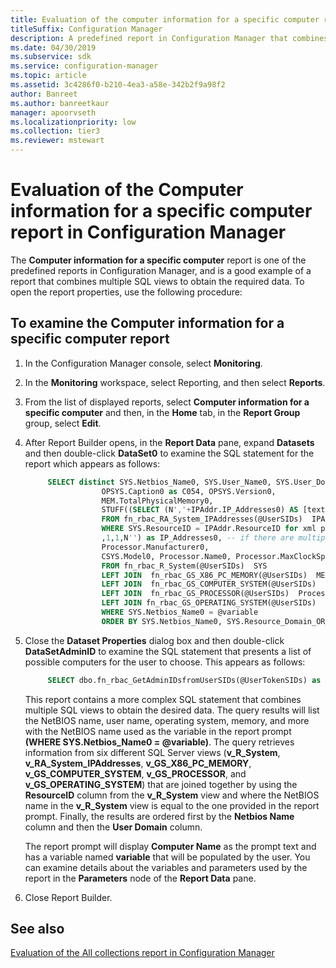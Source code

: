 ```yaml
---
title: Evaluation of the computer information for a specific computer report
titleSuffix: Configuration Manager
description: A predefined report in Configuration Manager that combines multiple SQL views to obtain the required data.
ms.date: 04/30/2019
ms.subservice: sdk
ms.service: configuration-manager
ms.topic: article
ms.assetid: 3c4286f0-b210-4ea3-a58e-342b2f9a98f2
author: Banreet
ms.author: banreetkaur
manager: apoorvseth
ms.localizationpriority: low
ms.collection: tier3
ms.reviewer: mstewart
---
```


# Evaluation of the Computer information for a specific computer report in Configuration Manager

The **Computer information for a specific computer** report is one of the predefined reports in Configuration Manager, and is a good example of a report that combines multiple SQL views to obtain the required data. To open the report properties, use the following procedure:

## To examine the Computer information for a specific computer report

1. In the Configuration Manager console, select **Monitoring**.
1. In the **Monitoring** workspace, select Reporting, and then select **Reports**.
1. From the list of displayed reports, select **Computer information for a specific computer** and then, in the **Home** tab, in the **Report Group** group, select **Edit**.
1. After Report Builder opens, in the **Report Data** pane, expand **Datasets** and then double-click **DataSet0** to examine the SQL statement for the report which appears as follows:

   ```sql
        SELECT distinct SYS.Netbios_Name0, SYS.User_Name0, SYS.User_Domain0,  SYS.Resource_Domain_OR_Workgr0,
                    OPSYS.Caption0 as C054, OPSYS.Version0,
                    MEM.TotalPhysicalMemory0,
                    STUFF((SELECT (N','+IPAddr.IP_Addresses0) AS [text()]
                    FROM fn_rbac_RA_System_IPAddresses(@UserSIDs)  IPAddr
                    WHERE SYS.ResourceID = IPAddr.ResourceID for xml path(N''))
                    ,1,1,N'') as IP_Addresses0, -- if there are multiple IP address then combine them together
                    Processor.Manufacturer0,
                    CSYS.Model0, Processor.Name0, Processor.MaxClockSpeed0, SYS.Is_AOAC_Capable0
                    FROM fn_rbac_R_System(@UserSIDs)  SYS
                    LEFT JOIN  fn_rbac_GS_X86_PC_MEMORY(@UserSIDs)  MEM on SYS.ResourceID = MEM.ResourceID
                    LEFT JOIN  fn_rbac_GS_COMPUTER_SYSTEM(@UserSIDs)  CSYS on SYS.ResourceID = CSYS.ResourceID
                    LEFT JOIN  fn_rbac_GS_PROCESSOR(@UserSIDs)  Processor  on Processor.ResourceID = SYS.ResourceID
                    LEFT JOIN fn_rbac_GS_OPERATING_SYSTEM(@UserSIDs)  OPSYS on SYS.ResourceID=OPSYS.ResourceID
                    WHERE SYS.Netbios_Name0 = @variable
                    ORDER BY SYS.Netbios_Name0, SYS.Resource_Domain_OR_Workgr0
   ```

1. Close the **Dataset Properties** dialog box and then double-click **DataSetAdminID** to examine the SQL statement that presents a list of possible computers for the user to choose. This appears as follows:

   ```sql
        SELECT dbo.fn_rbac_GetAdminIDsfromUserSIDs(@UserTokenSIDs) as userSIDs
   ```

   This report contains a more complex SQL statement that combines multiple SQL views to obtain the desired data. The query results will list the NetBIOS name, user name, operating system, memory, and more with the NetBIOS name used as the variable in the report prompt **(WHERE SYS.Netbios_Name0 = @variable)**. The query retrieves information from six different SQL Server views (**v_R_System**, **v_RA_System_IPAddresses**, **v_GS_X86_PC_MEMORY**, **v_GS_COMPUTER_SYSTEM**, **v_GS_PROCESSOR**, and **v_GS_OPERATING_SYSTEM**) that are joined together by using the **ResourceID** column from the **v_R_System** view and where the NetBIOS name in the **v_R_System** view is equal to the one provided in the report prompt. Finally, the results are ordered first by the **Netbios Name** column and then the **User Domain** column.

   The report prompt will display **Computer Name** as the prompt text and has a variable named **variable** that will be populated by the user. You can examine details about the variables and parameters used by the report in the **Parameters** node of the **Report Data** pane.
1. Close Report Builder.

## See also

[Evaluation of the All collections report in Configuration Manager](evaluation-all-collections-report-configuration-manager.md)
